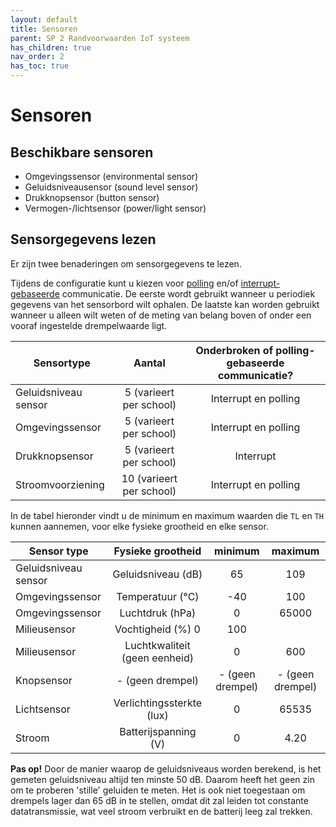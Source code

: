 ```yaml
---
layout: default
title: Sensoren
parent: SP 2 Randvoorwaarden IoT systeem
has_children: true
nav_order: 2
has_toc: true
---
```


# Sensoren

## Beschikbare sensoren
- Omgevingssensor (environmental sensor)
- Geluidsniveausensor (sound level sensor)
- Drukknopsensor (button sensor)
- Vermogen-/lichtsensor (power/light sensor)

## Sensorgegevens lezen
Er zijn twee benaderingen om sensorgegevens te lezen.

Tijdens de configuratie kunt u kiezen voor [polling](./../../SP4/what-is-polling.md) en/of [interrupt-gebaseerde](./../../SP4/what-are-thresholds.md) communicatie.
De eerste wordt gebruikt wanneer u periodiek gegevens van het sensorbord wilt ophalen.
De laatste kan worden gebruikt wanneer u alleen wilt weten of de meting van belang boven of onder een vooraf ingestelde drempelwaarde ligt.

| Sensortype | Aantal | Onderbroken of polling-gebaseerde communicatie? | 
| ------------- |:-------------:|:-------------:| 
| Geluidsniveau sensor | 5 (varieert per school) | Interrupt en polling |
| Omgevingssensor | 5 (varieert per school) | Interrupt en polling |
| Drukknopsensor | 5 (varieert per school) | Interrupt |
| Stroomvoorziening | 10 (varieert per school) | Interrupt en polling |

In de tabel hieronder vindt u de minimum en maximum waarden die `TL` en `TH` kunnen aannemen, voor elke fysieke grootheid en elke sensor.

| Sensor type | Fysieke grootheid | minimum | maximum |
| ------------- |:-------------:|:-------------:|:-------------:| 
| Geluidsniveau sensor | Geluidsniveau (dB) | 65 | 109 |
| Omgevingssensor | Temperatuur (&deg;C) | -40 | 100 |
| Omgevingssensor | Luchtdruk (hPa) | 0 | 65000 |
| Milieusensor | Vochtigheid (%) 0 | 100 |
| Milieusensor | Luchtkwaliteit (geen eenheid) | 0 | 600 |
| Knopsensor | - (geen drempel) | - (geen drempel) | - (geen drempel) |
| Lichtsensor | Verlichtingssterkte (lux) | 0 | 65535 |
| Stroom | Batterijspanning (V) | 0 | 4.20 |

__Pas op!__ Door de manier waarop de geluidsniveaus worden berekend, is het gemeten geluidsniveau altijd ten minste 50 dB. 
Daarom heeft het geen zin om te proberen 'stille' geluiden te meten.
Het is ook niet toegestaan om drempels lager dan 65 dB in te stellen, omdat dit zal leiden tot constante datatransmissie, wat veel stroom verbruikt en de batterij leeg zal trekken.


